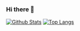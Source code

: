 ### Hi there 👋

<!--
**pencilqaq/pencilqaq** is a ✨ _special_ ✨ repository because its `README.md` (this file) appears on your GitHub profile.

Here are some ideas to get you started:

- 🔭 I’m currently working on ...
- 🌱 I’m currently learning ...
- 👯 I’m looking to collaborate on ...
- 🤔 I’m looking for help with ...
- 💬 Ask me about ...
- 📫 How to reach me: ...
- 😄 Pronouns: ...
- ⚡ Fun fact: ...
-->
[![Github Stats](https://github-readme-stats.vercel.app/api?bg_color=0000&title_color=4C71F1&text_color=8A919F&line_height=24&border_color=8884&username=pencilqaq&hide=contribs&show_icons=true&count_private=true)](https://github.com/anuraghazra/github-readme-stats)
[![Top Langs](https://github-readme-stats.vercel.app/api/top-langs/?bg_color=0000&title_color=4C71F1&text_color=8A919F&card_width=240&border_color=8884&username=pencilqaq&layout=compact)](https://github.com/anuraghazra/github-readme-stats)

